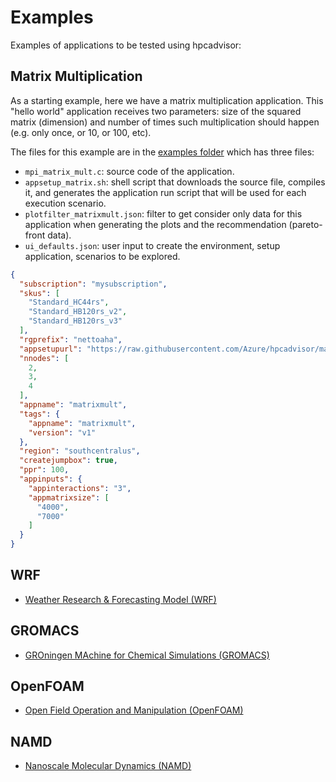 # Examples


Examples of applications to be tested using hpcadvisor:




## Matrix Multiplication

As a starting example, here we have a matrix multiplication application. This
"hello world" application receives two parameters: size of the squared matrix
(dimension) and number of times such multiplication should happen (e.g. only
once, or 10, or 100, etc).

The files for this example are in the [examples
folder](https://github.com/Azure/hpcadvisor/tree/main/examples/matrixmult)
which has three files:

- `mpi_matrix_mult.c`: source code of the application.
- `appsetup_matrix.sh`: shell script that downloads the source file,
  compiles it, and generates the application run script that will be used for
  each execution scenario.
- `plotfilter_matrixmult.json`: filter to get consider only data for
  this application when generating the plots and the recommendation
  (pareto-front data).
- `ui_defaults.json`: user input to create the environment,
  setup application, scenarios to be explored.

```json title="ui_defaults.json"
{
  "subscription": "mysubscription",
  "skus": [
    "Standard_HC44rs",
    "Standard_HB120rs_v2",
    "Standard_HB120rs_v3"
  ],
  "rgprefix": "nettoaha",
  "appsetupurl": "https://raw.githubusercontent.com/Azure/hpcadvisor/main/examples/matrixmult/appsetup_matrix.sh",
  "nnodes": [
    2,
    3,
    4
  ],
  "appname": "matrixmult",
  "tags": {
    "appname": "matrixmult",
    "version": "v1"
  },
  "region": "southcentralus",
  "createjumpbox": true,
  "ppr": 100,
  "appinputs": {
    "appinteractions": "3",
    "appmatrixsize": [
      "4000",
      "7000"
    ]
  }
}
```


## WRF

- [Weather Research & Forecasting Model (WRF)](examples/wrf)

## GROMACS

- [GROningen MAchine for Chemical Simulations (GROMACS)](examples/gromacs)

## OpenFOAM

- [Open Field Operation and Manipulation (OpenFOAM)](examples/openfoam)

## NAMD

- [Nanoscale Molecular Dynamics (NAMD)](examples/namd)
